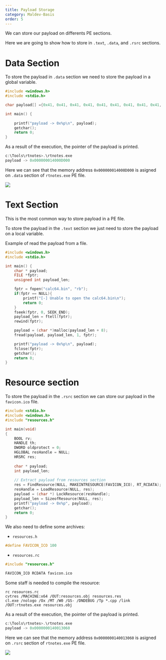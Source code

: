 ```yaml
---
title: Payload Storage
category: Maldev-Basis
order: 5
---
```


We can store our payload on differents PE sections.

Here we are going to show how to store in `.text`, `.data`, and `.rsrc` sections.

# Data Section

To store the payload in `.data` section we need to store the payload in a global variable.

```cpp
#include <windows.h>
#include <stdio.h>

char payload[] ={0x41, 0x41, 0x41, 0x41, 0x41, 0x41, 0x41, 0x41, 0x41, 0x41, 0x41, 0x41};

int main() {
    
    printf("payload -> 0x%p\n", payload);
    getchar();
    return 0;
}
```
As a result of the execution, the pointer of the payload is printed.

```cpp
c:\Tools\rtnotes>.\rtnotes.exe
payload -> 0x000000014000D000
```

Here we can see that the memory address `0x000000014000D000` is asigned on `.data` section of `rtnotes.exe` PE file.

![](/rtnotes/images/data-data.png)

# Text Section

This is the most common way to store payload in a PE file.

To store the payload in the `.text` section we just need to store the payload on a local variable.

Example of read the payload from a file.

```cpp
#include <windows.h>
#include <stdio.h>

int main() {
    char * payload;
    FILE *fptr;
    unsigned int payload_len;

    fptr = fopen("calc64.bin", "rb");
    if(fptr == NULL){
        printf("[-] Unable to open the calc64.bin\n");
        return 0;
    }
    fseek(fptr, 0, SEEK_END);
    payload_len = ftell(fptr);
    rewind(fptr);

    payload = (char *)malloc(payload_len + 8);
    fread(payload, payload_len, 1, fptr);

    printf("payload -> 0x%p\n", payload);
    fclose(fptr);
    getchar();
    return 0;
}
```

# Resource section

To store the payload in the `.rsrc` section we can store our payload in the `favicon.ico` file.

```cpp
#include <stdio.h>
#include <windows.h>
#include "resources.h"

int main(void)
{
	BOOL rv;
	HANDLE th;
    DWORD oldprotect = 0;
	HGLOBAL resHandle = NULL;
	HRSRC res;
	
	char * payload;
	int payload_len;
	
	// Extract payload from resources section
	res = FindResource(NULL, MAKEINTRESOURCE(FAVICON_ICO), RT_RCDATA);
	resHandle = LoadResource(NULL, res);
	payload = (char *) LockResource(resHandle);
	payload_len = SizeofResource(NULL, res);
    printf("payload -> 0x%p", payload);
    getchar();
    return 0;
}
```

We also need to define some archives:

* `resources.h`

```cpp
#define FAVICON_ICO 100

```

* `resources.rc`

```cpp
#include "resources.h"

FAVICON_ICO RCDATA favicon.ico
```

Some staff is needed to compile the resource:

```
rc resources.rc
cvtres /MACHINE:x64 /OUT:resources.obj resources.res
cl.exe /nologo /Ox /MT /W0 /GS- /DNDEBUG /Tp *.cpp /link /OUT:rtnotes.exe resources.obj
```

As a result of the execution, the pointer of the payload is printed.

```cpp
c:\Tools\rtnotes>.\rtnotes.exe
payload -> 0x0000000140013060
```

Here we can see that the memory address `0x0000000140013060` is asigned on `.rsrc` section of `rtnotes.exe` PE file.

![](/rtnotes/images/data-rsrc.png)